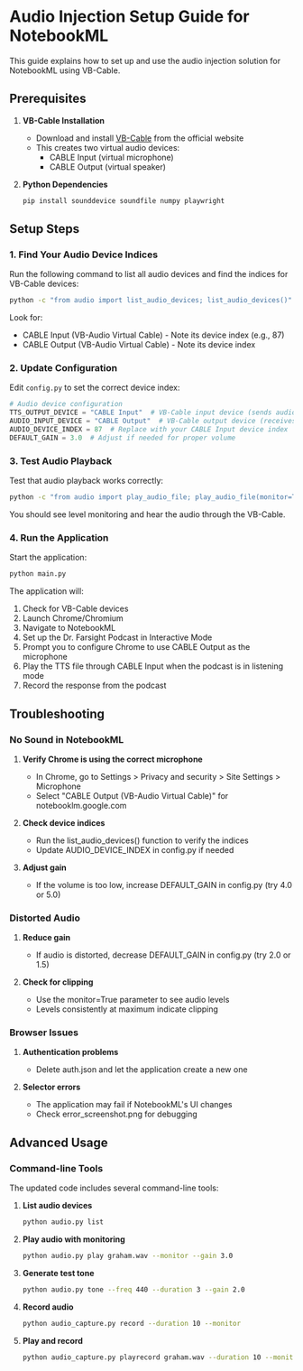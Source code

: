 # Audio Injection Setup Guide for NotebookML

This guide explains how to set up and use the audio injection solution for NotebookML using VB-Cable.

## Prerequisites

1. **VB-Cable Installation**
   - Download and install [VB-Cable](https://vb-audio.com/Cable/) from the official website
   - This creates two virtual audio devices:
     - CABLE Input (virtual microphone)
     - CABLE Output (virtual speaker)

2. **Python Dependencies**
   ```bash
   pip install sounddevice soundfile numpy playwright
   ```

## Setup Steps

### 1. Find Your Audio Device Indices

Run the following command to list all audio devices and find the indices for VB-Cable devices:

```bash
python -c "from audio import list_audio_devices; list_audio_devices()"
```

Look for:
- CABLE Input (VB-Audio Virtual Cable) - Note its device index (e.g., 87)
- CABLE Output (VB-Audio Virtual Cable) - Note its device index

### 2. Update Configuration

Edit `config.py` to set the correct device index:

```python
# Audio device configuration
TTS_OUTPUT_DEVICE = "CABLE Input"  # VB-Cable input device (sends audio)
AUDIO_INPUT_DEVICE = "CABLE Output"  # VB-Cable output device (receives audio)
AUDIO_DEVICE_INDEX = 87  # Replace with your CABLE Input device index
DEFAULT_GAIN = 3.0  # Adjust if needed for proper volume
```

### 3. Test Audio Playback

Test that audio playback works correctly:

```bash
python -c "from audio import play_audio_file; play_audio_file(monitor=True, debug=True)"
```

You should see level monitoring and hear the audio through the VB-Cable.

### 4. Run the Application

Start the application:

```bash
python main.py
```

The application will:
1. Check for VB-Cable devices
2. Launch Chrome/Chromium
3. Navigate to NotebookML
4. Set up the Dr. Farsight Podcast in Interactive Mode
5. Prompt you to configure Chrome to use CABLE Output as the microphone
6. Play the TTS file through CABLE Input when the podcast is in listening mode
7. Record the response from the podcast

## Troubleshooting

### No Sound in NotebookML

1. **Verify Chrome is using the correct microphone**
   - In Chrome, go to Settings > Privacy and security > Site Settings > Microphone
   - Select "CABLE Output (VB-Audio Virtual Cable)" for notebooklm.google.com

2. **Check device indices**
   - Run the list_audio_devices() function to verify the indices
   - Update AUDIO_DEVICE_INDEX in config.py if needed

3. **Adjust gain**
   - If the volume is too low, increase DEFAULT_GAIN in config.py (try 4.0 or 5.0)

### Distorted Audio

1. **Reduce gain**
   - If audio is distorted, decrease DEFAULT_GAIN in config.py (try 2.0 or 1.5)

2. **Check for clipping**
   - Use the monitor=True parameter to see audio levels
   - Levels consistently at maximum indicate clipping

### Browser Issues

1. **Authentication problems**
   - Delete auth.json and let the application create a new one

2. **Selector errors**
   - The application may fail if NotebookML's UI changes
   - Check error_screenshot.png for debugging

## Advanced Usage

### Command-line Tools

The updated code includes several command-line tools:

1. **List audio devices**
   ```bash
   python audio.py list
   ```

2. **Play audio with monitoring**
   ```bash
   python audio.py play graham.wav --monitor --gain 3.0
   ```

3. **Generate test tone**
   ```bash
   python audio.py tone --freq 440 --duration 3 --gain 2.0
   ```

4. **Record audio**
   ```bash
   python audio_capture.py record --duration 10 --monitor
   ```

5. **Play and record**
   ```bash
   python audio_capture.py playrecord graham.wav --duration 10 --monitor
   ```
